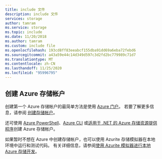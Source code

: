 ```yaml
---
title: include 文件
description: include 文件
services: storage
author: tamram
ms.service: storage
ms.topic: include
ms.date: 11/20/2018
ms.author: tamram
ms.custom: include file
ms.openlocfilehash: 193cd8ff83eeabcf155dba91dd69a6eba72febd6
ms.sourcegitcommit: a43a59e44c14d349d597c3d2fd2bc779989c71d7
ms.translationtype: MT
ms.contentlocale: zh-CN
ms.lasthandoff: 11/25/2020
ms.locfileid: "95996795"
---
```

## <a name="create-an-azure-storage-account"></a>创建 Azure 存储帐户

创建第一个 Azure 存储帐户的最简单方法是使用 [Azure 门户](https://portal.azure.com)。 若要了解更多信息，请参阅 [创建存储帐户](../articles/storage/common/storage-account-create.md)。

还可使用 [Azure PowerShell](/powershell/module/az.storage/)、[Azure CLI](../articles/storage/blobs/storage-quickstart-blobs-cli.md) 或[适用于 .NET 的 Azure 存储资源提供程序](https://azure.microsoft.com/resources/samples/storage-dotnet-resource-provider-getting-started/)创建 Azure 存储帐户。

如果暂时不想在 Azure 中创建存储帐户，也可以使用 Azurite 存储模拟器在本地环境中运行和测试代码。 有关详细信息，请参阅[使用 Azurite 模拟器进行本地 Azure 存储开发](../articles/storage/common/storage-use-azurite.md)。